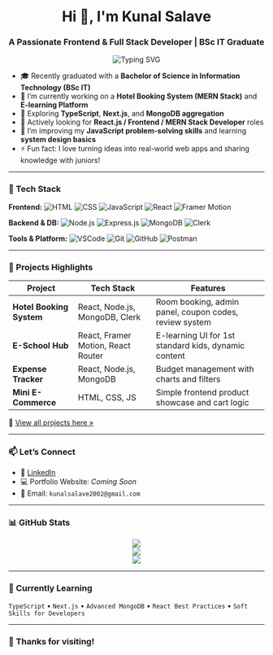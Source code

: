 <h1 align="center">Hi 👋, I'm Kunal Salave</h1>
<h3 align="center">A Passionate Frontend & Full Stack Developer | BSc IT Graduate</h3>

<p align="center">
  <img src="https://readme-typing-svg.demolab.com?font=Fira+Code&pause=1000&color=F78D1E&center=true&vCenter=true&width=435&lines=Frontend+Developer;React.js+%7C+Node.js+Enthusiast;Building+Web+Apps+that+Work+!" alt="Typing SVG" />
</p>

- 🎓 Recently graduated with a **Bachelor of Science in Information Technology (BSc IT)**
- 🔭 I’m currently working on a **Hotel Booking System (MERN Stack)** and **E-learning Platform**
- 🌱 Exploring **TypeScript**, **Next.js**, and **MongoDB aggregation**
- 💼 Actively looking for **React.js / Frontend / MERN Stack Developer** roles
- 🧠 I’m improving my **JavaScript problem-solving skills** and learning **system design basics**
- ⚡ Fun fact: I love turning ideas into real-world web apps and sharing knowledge with juniors!

---

### 🚀 Tech Stack

**Frontend:**
![HTML](https://img.shields.io/badge/-HTML5-E34F26?style=flat&logo=html5&logoColor=white)
![CSS](https://img.shields.io/badge/-CSS3-1572B6?style=flat&logo=css3)
![JavaScript](https://img.shields.io/badge/-JavaScript-F7DF1E?style=flat&logo=javascript&logoColor=black)
![React](https://img.shields.io/badge/-React-61DAFB?style=flat&logo=react)
![Framer Motion](https://img.shields.io/badge/-Framer_Motion-black?style=flat&logo=framer)

**Backend & DB:**
![Node.js](https://img.shields.io/badge/-Node.js-339933?style=flat&logo=nodedotjs&logoColor=white)
![Express.js](https://img.shields.io/badge/-Express.js-000000?style=flat&logo=express)
![MongoDB](https://img.shields.io/badge/-MongoDB-47A248?style=flat&logo=mongodb)
![Clerk](https://img.shields.io/badge/-Clerk-3C2E8F?style=flat&logo=data)

**Tools & Platform:**
![VSCode](https://img.shields.io/badge/-VSCode-007ACC?style=flat&logo=visual-studio-code)
![Git](https://img.shields.io/badge/-Git-F05032?style=flat&logo=git)
![GitHub](https://img.shields.io/badge/-GitHub-181717?style=flat&logo=github)
![Postman](https://img.shields.io/badge/-Postman-FF6C37?style=flat&logo=postman)

---

### 📌 Projects Highlights

| Project | Tech Stack | Features |
|--------|------------|----------|
| **Hotel Booking System** | React, Node.js, MongoDB, Clerk | Room booking, admin panel, coupon codes, review system |
| **E-School Hub** | React, Framer Motion, React Router | E-learning UI for 1st standard kids, dynamic content |
| **Expense Tracker** | React, Node.js, MongoDB | Budget management with charts and filters |
| **Mini E-Commerce** | HTML, CSS, JS | Simple frontend product showcase and cart logic |

🔗 [View all projects here »](#)

---

### 📫 Let’s Connect

- 🔗 [LinkedIn](https://www.linkedin.com/in/kunal-salave-b469a926b/)
- 💻 Portfolio Website: _Coming Soon_
- 📧 Email: `kunalsalave2002@gmail.com`

---

### 📊 GitHub Stats

<p align="center">
  <img src="https://github-readme-stats.vercel.app/api?username=kunalsalave&show_icons=true&theme=react&hide_border=true" />
  <br/>
  <img src="https://github-readme-streak-stats.herokuapp.com/?user=kunalsalave&theme=react&hide_border=true"/>
  <br/>
  <img src="https://github-readme-stats.vercel.app/api/top-langs/?username=kunalsalave&layout=compact&theme=react&hide_border=true"/>
</p>

---

### 🧠 Currently Learning

`TypeScript` • `Next.js` • `Advanced MongoDB` • `React Best Practices` • `Soft Skills for Developers`

---

### 🙌 Thanks for visiting!

